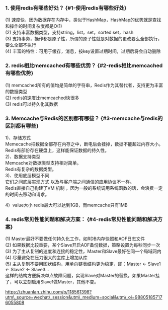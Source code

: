 ### 1. 使用redis有哪些好处？ {#1-使用redis有哪些好处}

\(1\) 速度快，因为数据存在内存中，类似于HashMap，HashMap的优势就是查找和操作的时间复杂度都是O\(1\)  
\(2\) 支持丰富数据类型，支持string，list，set，sorted set，hash  
\(3\) 支持事务，操作都是原子性，所谓的原子性就是对数据的更改要么全部执行，要么全部不执行  
\(4\) 丰富的特性：可用于缓存，消息，按key设置过期时间，过期后将会自动删除

### 2. redis相比memcached有哪些优势？ {#2-redis相比memcached有哪些优势}

\(1\) memcached所有的值均是简单的字符串，Redis作为其替代者，支持更为丰富的数据类型  
\(2\) redis的速度比memcached快很多  
\(3\) redis可以持久化其数据

### 3. Memcache与Redis的区别都有哪些？ {#3-memcache与redis的区别都有哪些}

1\)、存储方式  
Memecache把数据全部存在内存之中，断电后会挂掉，数据不能超过内存大小。  
Redis有部份存在硬盘上，这样能保证数据的持久性。  
2\)、数据支持类型  
Memcache对数据类型支持相对简单。  
Redis有复杂的数据类型。  
3\)、使用底层模型不同  
它们之间底层实现方式 以及与客户端之间通信的应用协议不一样。  
Redis直接自己构建了VM 机制 ，因为一般的系统调用系统函数的话，会浪费一定的时间去移动和请求。

4）value大小 redis最大可以达到1GB，而memcache只有1MB

### 4. redis常见性能问题和解决方案： {#4-redis常见性能问题和解决方案}

\(1\) Master最好不要做任何持久化工作，如RDB内存快照和AOF日志文件  
\(2\) 如果数据比较重要，某个Slave开启AOF备份数据，策略设置为每秒同步一次  
\(3\) 为了主从复制的速度和连接的稳定性，Master和Slave最好在同一个局域网内  
\(4\) 尽量避免在压力很大的主库上增加从库  
\(5\) 主从复制不要用图状结构，用单向链表结构更为稳定，即：Master &lt;- Slave1 &lt;- Slave2 &lt;- Slave3…  
这样的结构方便解决单点故障问题，实现Slave对Master的替换。如果Master挂了，可以立刻启用Slave1做Master，其他不变。

https://zhuanlan.zhihu.com/p/118561398?utm\_source=wechat\_session&utm\_medium=social&utm\_oi=988051857176055808

